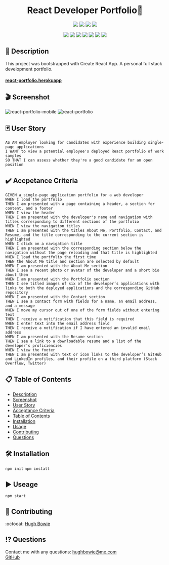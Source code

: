 <h1 align="center">React Developer Portfolio🚀</h1>

<p align="center">
    <img src="https://img.shields.io/github/repo-size/hugh-bowie/react-portfolio" />
    <img src="https://img.shields.io/github/languages/top/hugh-bowie/react-portfolio"  />
    <img src="https://img.shields.io/github/issues/hugh-bowie/react-portfolio" />
    <img src="https://img.shields.io/github/last-commit/hugh-bowie/react-portfolio" >

</p>
<p align="center">
    <img src="https://img.shields.io/badge/React-0099ff"  />
    <img src="https://img.shields.io/badge/Node-33cc33" />
    <img src="https://img.shields.io/badge/Express-orange" />
    <img src="https://img.shields.io/badge/React_Router-99ccff"  />
    <img src="https://img.shields.io/badge/Jest_Dom-99ff99"  />
    <img src="https://img.shields.io/badge/Bootstrap-blueviolet"  />
    <img src="https://img.shields.io/badge/Web_Vitals-ff4d4d"  />
</p>

## 📓 Description

This project was bootstrapped with Create React App. A personal full stack
development portfolio.

#### [react-portfolio.herokuapp](https://react-portfolio-hb.herokuapp.com/#/portfolio)

## 🎬 Screenshot

![react-portfolio-mobile](./src/assets/images/react-portfolio-mobile-2.gif)
![react-portfolio](./src/assets/images/react-portfolio.gif)

## 🃏 User Story

```
AS AN employer looking for candidates with experience building single-page applications
I WANT to view a potential employee's deployed React portfolio of work samples
SO THAT I can assess whether they're a good candidate for an open position
```

## ✔️ Accpetance Criteria

```
GIVEN a single-page application portfolio for a web developer
WHEN I load the portfolio
THEN I am presented with a page containing a header, a section for content, and a footer
WHEN I view the header
THEN I am presented with the developer's name and navigation with titles corresponding to different sections of the portfolio
WHEN I view the navigation titles
THEN I am presented with the titles About Me, Portfolio, Contact, and Resume, and the title corresponding to the current section is highlighted
WHEN I click on a navigation title
THEN I am presented with the corresponding section below the navigation without the page reloading and that title is highlighted
WHEN I load the portfolio the first time
THEN the About Me title and section are selected by default
WHEN I am presented with the About Me section
THEN I see a recent photo or avatar of the developer and a short bio about them
WHEN I am presented with the Portfolio section
THEN I see titled images of six of the developer’s applications with links to both the deployed applications and the corresponding GitHub repository
WHEN I am presented with the Contact section
THEN I see a contact form with fields for a name, an email address, and a message
WHEN I move my cursor out of one of the form fields without entering text
THEN I receive a notification that this field is required
WHEN I enter text into the email address field
THEN I receive a notification if I have entered an invalid email address
WHEN I am presented with the Resume section
THEN I see a link to a downloadable resume and a list of the developer’s proficiencies
WHEN I view the footer
THEN I am presented with text or icon links to the developer’s GitHub and LinkedIn profiles, and their profile on a third platform (Stack Overflow, Twitter)
```

## 📋 Table of Contents

- [Description](#description)
- [Screenshot](#Screenshot)
- [User Story](#user-story)
- [Acceptance Criteria](#acceptance-criteria)
- [Table of Contents](#table-of-contents)
- [Installation](#installation)
- [Usage](#usage)
- [Contributing](#contributing)
- [Questions](#questions)

## 🛠 Installation

`npm init` `npm install`

## ▶️ Useage

`npm start`

## 🍻 Contributing

:octocat: [Hugh Bowie](https://github.com/hugh-bowie)

## ⁉️ Questions

Contact me with any questions:
[hughbowie@me.com](mailto:hughbowie@me.com)<br />[GitHub](https://github.com/hugh-bowie)<br />

